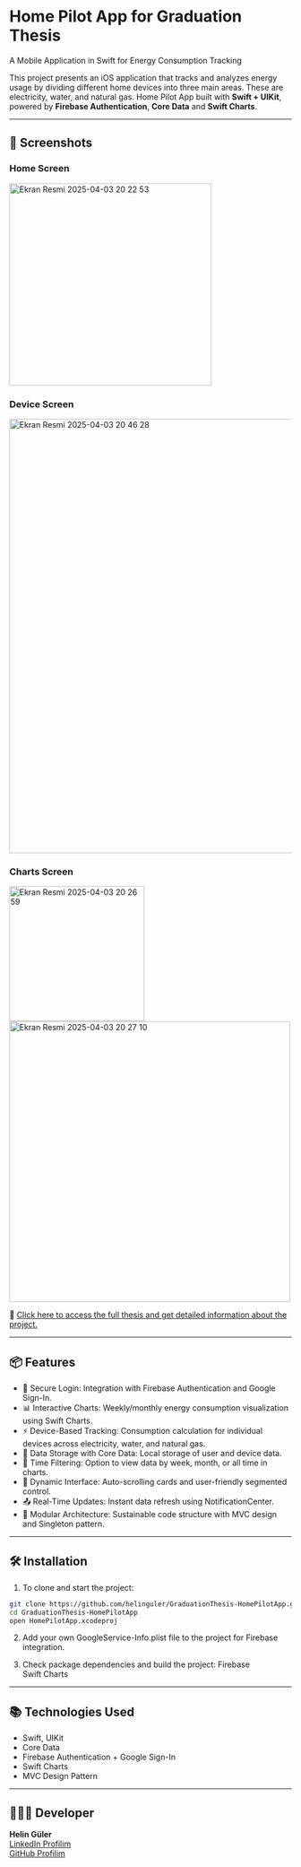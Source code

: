 # Home Pilot App for Graduation Thesis
A Mobile Application in Swift for Energy Consumption Tracking

This project presents an iOS application that tracks and analyzes energy usage by dividing different home devices into three main areas. These are electricity, water, and natural gas. Home Pilot App built with **Swift + UIKit**, powered by **Firebase Authentication**, **Core Data** and **Swift Charts**.

---

## 📸 Screenshots

### Home Screen
<img width="361" alt="Ekran Resmi 2025-04-03 20 22 53" src="https://github.com/user-attachments/assets/02201313-f863-479e-bfb6-9d82295bace0" />

### Device Screen
<img width="775" alt="Ekran Resmi 2025-04-03 20 46 28" src="https://github.com/user-attachments/assets/bc640637-83d3-4f58-9dc8-09e1e3aa09f9" />

### Charts Screen
<img width="241" alt="Ekran Resmi 2025-04-03 20 26 59" src="https://github.com/user-attachments/assets/511f8290-6ac3-43de-9738-9d3e0a79ef2e" />
<img width="501" alt="Ekran Resmi 2025-04-03 20 27 10" src="https://github.com/user-attachments/assets/1b590cf9-9e5e-47fe-b30e-906cf9093ceb" />

📄 [Click here to access the full thesis and get detailed information about the project.](https://drive.google.com/file/d/1e5l1uUiDTU2wsMvCk38ygnz_gWE_ctCk/view?usp=sharing)

---

## 📦 Features

- 🔐 Secure Login: Integration with Firebase Authentication and Google Sign-In.
- 📊 Interactive Charts: Weekly/monthly energy consumption visualization using Swift Charts.
- ⚡ Device-Based Tracking: Consumption calculation for individual devices across electricity, water, and natural gas.
- 💾 Data Storage with Core Data: Local storage of user and device data.
- 🔄 Time Filtering: Option to view data by week, month, or all time in charts.
- 📱 Dynamic Interface: Auto-scrolling cards and user-friendly segmented control.
- 📤 Real-Time Updates: Instant data refresh using NotificationCenter.
- 🧩 Modular Architecture: Sustainable code structure with MVC design and Singleton pattern.

---

## 🛠️ Installation

1. To clone and start the project:
   
```bash
git clone https://github.com/helinguler/GraduationThesis-HomePilotApp.git
cd GraduationThesis-HomePilotApp
open HomePilotApp.xcodeproj
```

2. Add your own GoogleService-Info.plist file to the project for Firebase integration.

3. Check package dependencies and build the project:
Firebase  
Swift Charts

---

## 📚 Technologies Used

- Swift, UIKit
- Core Data
- Firebase Authentication + Google Sign-In
- Swift Charts
- MVC Design Pattern

---

## 👩🏻‍💻 Developer

**Helin Güler**  
[LinkedIn Profilim](https://www.linkedin.com/in/helin-guler)  
[GitHub Profilim](https://github.com/helinguler)

